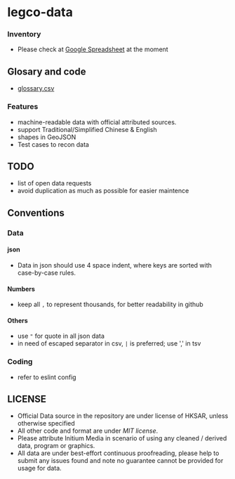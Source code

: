 # legco-data

### Inventory
- Please check at [Google Spreadsheet](https://docs.google.com/spreadsheets/d/1z9k5rjDmm0vltQT4dI7qJf40yd2G1t2Jhnz7S66mjvY/edit#gid=0) at the moment

## Glosary and code
- [glossary.csv](glossary.csv)

### Features
- machine-readable data with official attributed sources.
- support Traditional/Simplified Chinese & English
- shapes in GeoJSON
- Test cases to recon data


## TODO
- list of open data requests
- avoid duplication as much as possible for easier maintence

## Conventions
### Data
#### json
- Data in json should use 4 space indent, where keys are sorted with case-by-case rules.
#### Numbers
- keep all `,` to represent thousands, for better readability in github
#### Others
- use `"` for quote in all json data
- in need of escaped separator in csv, `|` is preferred; use ',' in tsv
### Coding
- refer to eslint config

## LICENSE
- Official Data source in the repository are under license of HKSAR, unless otherwise specified
- All other code and format are under *MIT license*.
- Please attribute Initium Media in scenario of using any cleaned / derived data, program or graphics.
- All data are under best-effort continuous proofreading, please help to submit any issues found and note no guarantee cannot be provided for usage for data.
